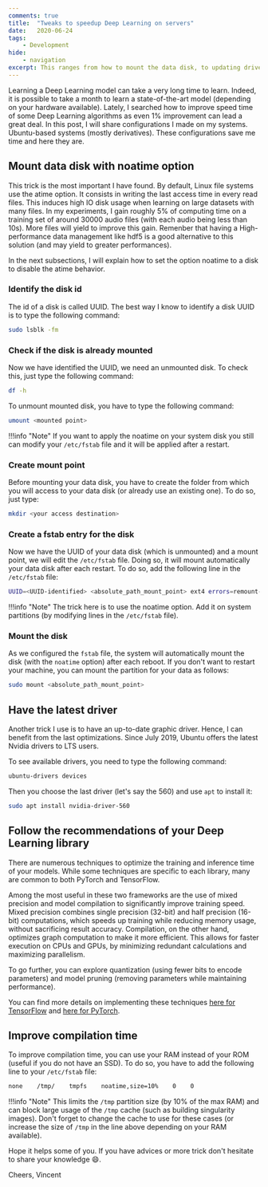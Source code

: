 ```yaml
---
comments: true
title:  "Tweaks to speedup Deep Learning on servers"
date:   2020-06-24
tags:
    - Development
hide:
    - navigation
excerpt: This ranges from how to mount the data disk, to updating drivers, changing the accuracy of the model and finish to boost compile times using tweaks.
---
```


Learning a Deep Learning model can take a very long time to learn.
Indeed, it is possible to take a month to learn a state-of-the-art model (depending on your hardware available).
Lately, I searched how to improve speed time of some Deep Learning algorithms as even 1% improvement can lead a great deal.
In this post, I will share configurations I made on my systems.
Ubuntu-based systems (mostly derivatives).
These configurations save me time and here they are.

## Mount data disk with noatime option

This trick is the most important I have found.
By default, Linux file systems use the atime option.
It consists in writing the last access time in every read files.
This induces high IO disk usage when learning on large datasets with many files.
In my experiments, I gain roughly 5% of computing time on a training set of around 30000 audio files (with each audio being less than 10s).
More files will yield to improve this gain.
Remenber that having a High-performance data management like hdf5 is a good alternative to this solution (and may yield to greater performances).

In the next subsections, I will explain how to set the option noatime to a disk to disable the atime behavior.

### Identify the disk id

The id of a disk is called UUID.
The best way I know to identify a disk UUID is to type the following command:

```bash
sudo lsblk -fm
```

### Check if the disk is already mounted

Now we have identified the UUID, we need an unmounted disk.
To check this, just type the following command:

```bash
df -h
```

To unmount mounted disk, you have to type the following command:

```bash
umount <mounted point>
```

!!!info "Note"
    If you want to apply the noatime on your system disk you still can modify your `/etc/fstab` file and it will be applied after a restart.

### Create mount point

Before mounting your data disk, you have to create the folder from which you will access to your data disk (or already use an existing one).
To do so, just type:

```bash
mkdir <your access destination>
```

### Create a fstab entry for the disk

Now we have the UUID of your data disk (which is unmounted) and a mount point, we will edit the `/etc/fstab` file.
Doing so, it will mount automatically your data disk after each restart.
To do so, add the following line in the `/etc/fstab` file:

```bash
UUID=<UUID-identified> <absolute_path_mount_point> ext4 errors=remount-ro,noatime  0 0
```

!!!info "Note"
    The trick here is to use the noatime option.
    Add it on system partitions (by modifying lines in the `/etc/fstab` file).

### Mount the disk

As we configured the `fstab` file, the system will automatically mount the disk (with the `noatime` option) after each reboot.
If you don't want to restart your machine, you can mount the partition for your data as follows:

```bash
sudo mount <absolute_path_mount_point>
```

## Have the latest driver

Another trick I use is to have an up-to-date graphic driver.
Hence, I can benefit from the last optimizations.
Since July 2019, Ubuntu offers the latest Nvidia drivers to LTS users.

To see available drivers, you need to type the following command:

```bash
ubuntu-drivers devices
```

Then you choose the last driver (let's say the 560) and use `apt` to install it:

```bash
sudo apt install nvidia-driver-560
```

## Follow the recommendations of your Deep Learning library

There are numerous techniques to optimize the training and inference time of your models. While some techniques are specific to each library, many are common to both PyTorch and TensorFlow.

Among the most useful in these two frameworks are the use of mixed precision and model compilation to significantly improve training speed. Mixed precision combines single precision (32-bit) and half precision (16-bit) computations, which speeds up training while reducing memory usage, without sacrificing result accuracy. Compilation, on the other hand, optimizes graph computation to make it more efficient. This allows for faster execution on CPUs and GPUs, by minimizing redundant calculations and maximizing parallelism.

To go further, you can explore quantization (using fewer bits to encode parameters) and model pruning (removing parameters while maintaining performance).

You can find more details on implementing these techniques [here for TensorFlow](https://www.tensorflow.org/model_optimization) and [here for PyTorch](https://pytorch.org/tutorials/recipes/recipes/tuning_guide.html).

## Improve compilation time

To improve compilation time, you can use your RAM instead of your ROM (useful if you do not have an SSD).
To do so, you have to add the following line to your `/etc/fstab` file:

```bash
none    /tmp/    tmpfs    noatime,size=10%    0    0
```

!!!info "Note"
    This limits the `/tmp` partition size (by 10% of the max RAM) and can block large usage of the `/tmp` cache (such as building singularity images).
    Don't forget to change the cache to use for these cases (or increase the size of `/tmp` in the line above depending on your RAM available).

Hope it helps some of you.
If you have advices or more trick don't hesitate to share your knowledge 😄.

Cheers, Vincent
